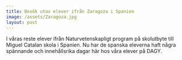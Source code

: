 ```yaml
---
title: Besök utav elever ifrån Zaragoza i Spanien
image: /assets/Zaragoza.jpg
layout: post
---
```

I våras reste elever ifrån Naturvetenskapligt program på skolutbyte till  Miguel Catalan skola i Spanien.
Nu har de spanska eleverna haft några spännande och innehållsrika dagar här hos våra elever på DAGY. 
